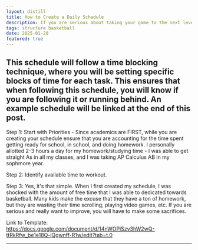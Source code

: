 ```yaml
---
layout: distill
title: How to Create a Daily Schedule
description: If you are serious about taking your game to the next level, you cannot afford to waste any time. 
tags: structure basketball
date: 2025-01-20
featured: true
---
```


## This schedule will follow a time blocking technique, where you will be setting specific blocks of time for each task. This ensures that when following this schedule, you will know if you are following it or running behind. An example schedule will be linked at the end of this post.

Step 1: Start with Priorities - Since academics are FIRST, while you are creating your schedule ensure that you are accounting for the time spent getting ready for school, in school, and doing homework. I personally allotted 2-3 hours a day for my homework/studying time - I was able to get straight As in all my classes, and I was taking AP Calculus AB in my sophmore year.

Step 2: Identify available time to workout. 

Step 3: Yes, it's that simple. When I first created my schedule, I was shocked with the amount of free time that I was able to dedicated towards basketball. Many kids make the excuse that they have a ton of homework, but they are wasting their time scrolling, playing video games, etc. If you are serious and really want to improve, you will have to make some sacrifices.

Link to Template: https://docs.google.com/document/d/14nWOPiSzv3hW2wQ-ttRkRfw_be1e18Q-jQgwnff-R1w/edit?tab=t.0



---


